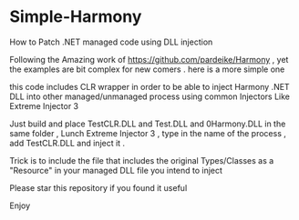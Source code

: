 # Simple-Harmony

How to Patch .NET managed code using DLL injection

Following the Amazing work of https://github.com/pardeike/Harmony , yet the examples are bit complex for new comers . here is a more simple one

this code includes CLR wrapper in order to be able to inject Harmony .NET DLL into other managed/unmanaged process using common Injectors Like Extreme Injector 3

Just build and place TestCLR.DLL and Test.DLL and 0Harmony.DLL in the same folder , Lunch Extreme Injector 3 , type in the name of the process , add TestCLR.DLL and inject it .

Trick is to include the file that includes the original Types/Classes as a "Resource" in your managed DLL file you intend to inject

Please star this repository if you found it useful

Enjoy


